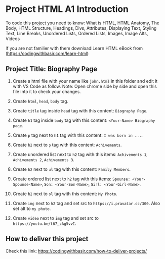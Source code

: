 # Project HTML A1 Introduction

To code this project you need to know: What is HTML, HTML Anatomy, The Body, HTML Structure, Headings, Divs, Attributes, Displaying Text, Styling Text, Line Breaks, Unordered Lists, Ordered Lists, Images, Image Alts, Videos

If you are not familier with them download Learn HTML eBook from (https://codingwithbasir.com/learn-html)

## Project Title: Biography Page

1. Create a html file with your name like `john.html` in this folder and edit it with VS Code as follow.
   Note: Open chrome side by side and open this file into it to check your changes.
   
2. Create `html`, `head`, `body` tag.

3. Create `title` tag inside `head` tag with this content: `Biography Page`.

4. Create `h1` tag inside `body` tag with this content: `<Your-Name> Biography page`.

5. Create `p` tag next to `h1` tag with this content: `I was born in ...`.

6. Create `h2` next to `p` tag with this content: `Achivements`.


7. Create unordered list next to `h2` tag with this items: `Achivements 1`, `Achivements 2`, `Achivements 3`.

8. Create `h2` next to `ul` tag with this content: `Family Members`.

9. Create ordered list next to `h2` tag with this items: `Spounse: <Your-Spounse-Name>`, `Son: <Your-Son-Name>`, `Girl: <Your-Girl-Name>`.

10. Create `h2` next to `ol` tag with this content: `My Photo`.

11. Create `img` next to `h2` tag and set src to `https://i.pravatar.cc/300`. Also set alt to `my photo`.

12. Create `video` next to `img` tag and set src to `https://youtu.be/t67_zAg5vvI`.


## How to deliver this project
Check this link: https://codingwithbasir.com/how-to-deliver-projects/

